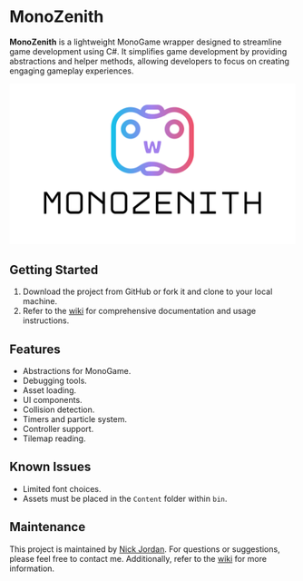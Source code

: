 # MonoZenith

**MonoZenith** is a lightweight MonoGame wrapper designed to streamline game development using C#. It simplifies game development by providing abstractions and helper methods, allowing developers to focus on creating engaging gameplay experiences.

<img src="https://github.com/nickname2002/MonoZenith/blob/main/MonoZenith/Content/Images/monozenith.png?raw=true" width="600" />

## Getting Started

1. Download the project from GitHub or fork it and clone to your local machine.
2. Refer to the [wiki](https://github.com/nickname2002/MonoZenith/wiki) for comprehensive documentation and usage instructions.

## Features

- Abstractions for MonoGame.
- Debugging tools.
- Asset loading.
- UI components.
- Collision detection.
- Timers and particle system.
- Controller support.
- Tilemap reading.

## Known Issues

- Limited font choices.
- Assets must be placed in the `Content` folder within `bin`.

## Maintenance

This project is maintained by [Nick Jordan](mailto:nickjordan2002@gmail.com).
For questions or suggestions, please feel free to contact me. Additionally, refer to the [wiki](https://github.com/nickname2002/MonoZenith/wiki) for more information.
